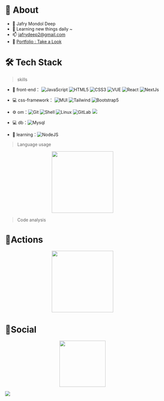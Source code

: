 # 🚀 About

- 🤔 Jafry Mondol Deep
- 💬 Learning new things daily ~
- 📫 jafrydeep2@gmail.com
- 🚀 [Portfolio : Take a Look](https://jafry.netlify.app)


# 🛠 Tech Stack

> skills

- 🚀 front-end： ![JavaScript](https://img.shields.io/badge/-JavaScript-yellow?style=flat-circle&logo=javascript) ![HTML5](https://img.shields.io/badge/-HTML5-yellow?style=flat-circle&logo=html5)  ![CSS3](https://img.shields.io/badge/-CSS3-yellow?style=flat-circle&logo=css3) ![VUE](https://img.shields.io/badge/-VUE-blue?style=flat-circle&logo=vue) ![React](https://img.shields.io/badge/-React-blue?style=flat-circle&logo=React) ![NextJs](https://img.shields.io/badge/-NextJs-blue?style=flat-circle&logo=nextjs)

- 💻 css-framework： ![MUI](https://img.shields.io/badge/-MUI-blue?style=flat-circle&logo=MUI) ![Tailwind](https://img.shields.io/badge/-Tailwind-black?style=flat-circle&logo=tailwindcss) ![Bootstrap5](https://img.shields.io/badge/-Bootstrap5-blue?style=flat-circle&logo=Bootstrap) 

- ⚙️ om：![Git](https://img.shields.io/badge/-Git-yellow?style=flat-circle&logo=git) ![Shell](https://img.shields.io/badge/-Shell-red?style=flat-circle&logo=shell) ![Linux](https://img.shields.io/badge/-Linux-gray?style=flat-circle&logo=Linux) ![GitLab](https://img.shields.io/badge/-GitLab-orange?style=flat-circle&logo=GitLab) ![](https://img.shields.io/badge/-GitHub-black?style=flat-circle&logo=GitHub)

- 💻 db：![Mysql](https://img.shields.io/badge/-Mysql-white?style=flat-circle&logo=mysql)

- 🌱 learning：![NodeJS](https://img.shields.io/badge/-NodeJS-green?style=flat-circle&logo=Nodejs)


> Language usage

<div align="center">
    <img height="200px" src="https://github-readme-stats-api-holic-x.vercel.app/api/top-langs/?username=jafrydeep2&theme=gruvbox_light&layout=compact"/>
</div>


> Code analysis

<!-- START_SECTION:waka -->
<!-- END_SECTION:waka -->



# 🔭Actions

<div align="center">
    <img height="200px" src="https://github-readme-streak-stats.herokuapp.com/?user=jafrydeep2"/>
</div>


# 🌱Social

<div align="center">
    <img height="150px" src="https://github-profile-trophy.vercel.app/?username=jafrydeep&&title=MultiLanguage,Repositories,Commits&column=3&margin-w=30&margin-h=15"/>
</div>

![](https://stats.justsong.cn/api/github?username=jafrydeep2)
